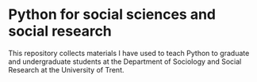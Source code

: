 # Python for social sciences and social research

This repository collects materials I have used to teach Python to graduate and undergraduate students at the Department of Sociology and Social Research at the University of Trent. 



 
